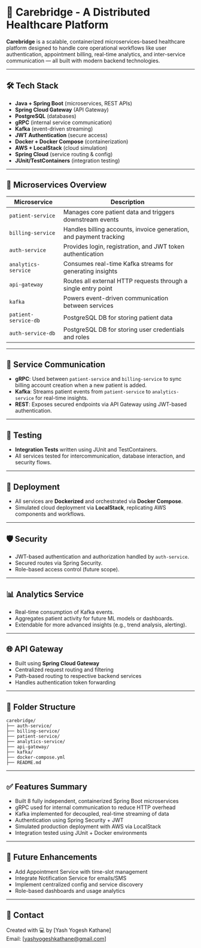 
# 🏥 Carebridge - A Distributed Healthcare Platform

**Carebridge** is a scalable, containerized microservices-based healthcare platform designed to handle core operational workflows like user authentication, appointment billing, real-time analytics, and inter-service communication — all built with modern backend technologies.

---

## 🛠️ Tech Stack

- **Java + Spring Boot** (microservices, REST APIs)
- **Spring Cloud Gateway** (API Gateway)
- **PostgreSQL** (databases)
- **gRPC** (internal service communication)
- **Kafka** (event-driven streaming)
- **JWT Authentication** (secure access)
- **Docker + Docker Compose** (containerization)
- **AWS + LocalStack** (cloud simulation)
- **Spring Cloud** (service routing & config)
- **JUnit/TestContainers** (integration testing)

---

## 🧩 Microservices Overview

| Microservice         | Description |
|----------------------|-------------|
| `patient-service`     | Manages core patient data and triggers downstream events |
| `billing-service`     | Handles billing accounts, invoice generation, and payment tracking |
| `auth-service`        | Provides login, registration, and JWT token authentication |
| `analytics-service`   | Consumes real-time Kafka streams for generating insights |
| `api-gateway`         | Routes all external HTTP requests through a single entry point |
| `kafka`               | Powers event-driven communication between services |
| `patient-service-db`  | PostgreSQL DB for storing patient data |
| `auth-service-db`     | PostgreSQL DB for storing user credentials and roles |

---

## 🔗 Service Communication

- **gRPC**: Used between `patient-service` and `billing-service` to sync billing account creation when a new patient is added.
- **Kafka**: Streams patient events from `patient-service` to `analytics-service` for real-time insights.
- **REST**: Exposes secured endpoints via API Gateway using JWT-based authentication.

---

## 🧪 Testing

- **Integration Tests** written using JUnit and TestContainers.
- All services tested for intercommunication, database interaction, and security flows.

---

## 🚀 Deployment

- All services are **Dockerized** and orchestrated via **Docker Compose**.
- Simulated cloud deployment via **LocalStack**, replicating AWS components and workflows.

---

## 🛡️ Security

- JWT-based authentication and authorization handled by `auth-service`.
- Secured routes via Spring Security.
- Role-based access control (future scope).

---

## 📊 Analytics Service

- Real-time consumption of Kafka events.
- Aggregates patient activity for future ML models or dashboards.
- Extendable for more advanced insights (e.g., trend analysis, alerting).

---

## 🌐 API Gateway

- Built using **Spring Cloud Gateway**
- Centralized request routing and filtering
- Path-based routing to respective backend services
- Handles authentication token forwarding

---

## 📂 Folder Structure

```
carebridge/
├── auth-service/
├── billing-service/
├── patient-service/
├── analytics-service/
├── api-gateway/
├── kafka/
├── docker-compose.yml
├── README.md
```

---

## ✅ Features Summary

- Built 8 fully independent, containerized Spring Boot microservices
- gRPC used for internal communication to reduce HTTP overhead
- Kafka implemented for decoupled, real-time streaming of data
- Authentication using Spring Security + JWT
- Simulated production deployment with AWS via LocalStack
- Integration tested using JUnit + Docker environments

---

## 📌 Future Enhancements

- Add Appointment Service with time-slot management
- Integrate Notification Service for emails/SMS
- Implement centralized config and service discovery
- Role-based dashboards and usage analytics

---

## 📧 Contact

Created with 💻 by [Yash Yogesh Kathane]  
Email: [yashyogeshkathane@gmail.com]  
